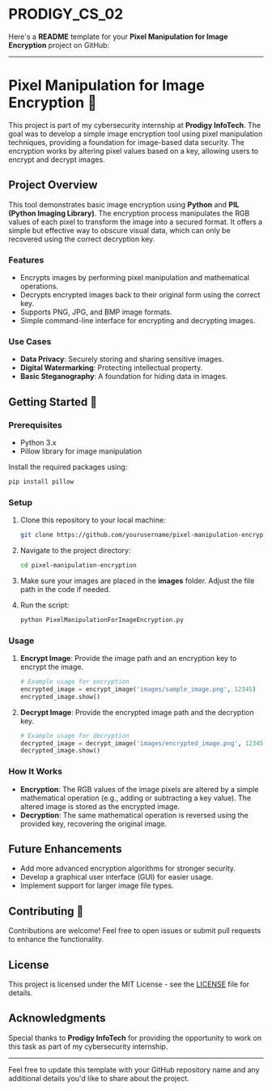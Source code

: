 # PRODIGY_CS_02
Here's a **README** template for your **Pixel Manipulation for Image Encryption** project on GitHub:

---

# Pixel Manipulation for Image Encryption 🔐

This project is part of my cybersecurity internship at **Prodigy InfoTech**. The goal was to develop a simple image encryption tool using pixel manipulation techniques, providing a foundation for image-based data security. The encryption works by altering pixel values based on a key, allowing users to encrypt and decrypt images.

## Project Overview

This tool demonstrates basic image encryption using **Python** and **PIL (Python Imaging Library)**. The encryption process manipulates the RGB values of each pixel to transform the image into a secured format. It offers a simple but effective way to obscure visual data, which can only be recovered using the correct decryption key.

### Features
- Encrypts images by performing pixel manipulation and mathematical operations.
- Decrypts encrypted images back to their original form using the correct key.
- Supports PNG, JPG, and BMP image formats.
- Simple command-line interface for encrypting and decrypting images.
  
### Use Cases
- **Data Privacy**: Securely storing and sharing sensitive images.
- **Digital Watermarking**: Protecting intellectual property.
- **Basic Steganography**: A foundation for hiding data in images.

## Getting Started 🚀

### Prerequisites

- Python 3.x
- Pillow library for image manipulation

Install the required packages using:
```bash
pip install pillow
```

### Setup

1. Clone this repository to your local machine:
    ```bash
    git clone https://github.com/yourusername/pixel-manipulation-encryption.git
    ```

2. Navigate to the project directory:
    ```bash
    cd pixel-manipulation-encryption
    ```

3. Make sure your images are placed in the **images** folder. Adjust the file path in the code if needed.

4. Run the script:
    ```bash
    python PixelManipulationForImageEncryption.py
    ```

### Usage

1. **Encrypt Image**:
   Provide the image path and an encryption key to encrypt the image.
   ```python
   # Example usage for encryption
   encrypted_image = encrypt_image('images/sample_image.png', 12345)
   encrypted_image.show()
   ```

2. **Decrypt Image**:
   Provide the encrypted image path and the decryption key.
   ```python
   # Example usage for decryption
   decrypted_image = decrypt_image('images/encrypted_image.png', 12345)
   decrypted_image.show()
   ```

### How It Works

- **Encryption**: The RGB values of the image pixels are altered by a simple mathematical operation (e.g., adding or subtracting a key value). The altered image is stored as the encrypted image.
- **Decryption**: The same mathematical operation is reversed using the provided key, recovering the original image.

## Future Enhancements

- Add more advanced encryption algorithms for stronger security.
- Develop a graphical user interface (GUI) for easier usage.
- Implement support for larger image file types.

## Contributing 🤝

Contributions are welcome! Feel free to open issues or submit pull requests to enhance the functionality.

## License

This project is licensed under the MIT License - see the [LICENSE](LICENSE) file for details.

## Acknowledgments

Special thanks to **Prodigy InfoTech** for providing the opportunity to work on this task as part of my cybersecurity internship.

---

Feel free to update this template with your GitHub repository name and any additional details you'd like to share about the project.
